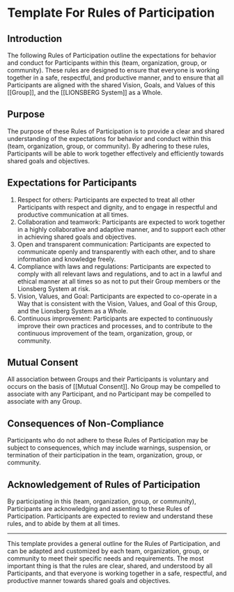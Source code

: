 # Template For Rules of Participation

## Introduction

The following Rules of Participation outline the expectations for behavior and conduct for Participants within this (team, organization, group, or community). These rules are designed to ensure that everyone is working together in a safe, respectful, and productive manner, and to ensure that all Participants are aligned with the shared Vision, Goals, and Values of this [[Group]], and the [[LIONSBERG System]] as a Whole. 

## Purpose

The purpose of these Rules of Participation is to provide a clear and shared understanding of the expectations for behavior and conduct within this (team, organization, group, or community). By adhering to these rules, Participants will be able to work together effectively and efficiently towards shared goals and objectives.

## Expectations for Participants

1.  Respect for others: Participants are expected to treat all other Participants with respect and dignity, and to engage in respectful and productive communication at all times.
2.  Collaboration and teamwork: Participants are expected to work together in a highly collaborative and adaptive manner, and to support each other in achieving shared goals and objectives.
3.  Open and transparent communication: Participants are expected to communicate openly and transparently with each other, and to share information and knowledge freely.
4.  Compliance with laws and regulations: Participants are expected to comply with all relevant laws and regulations, and to act in a lawful and ethical manner at all times so as not to put their Group members or the Lionsberg System at risk.
5. Vision, Values, and Goal: Participants are expected to co-operate in a Way that is consistent with the Vision, Values, and Goal of this Group, and the Lionsberg System as a Whole. 
6.  Continuous improvement: Participants are expected to continuously improve their own practices and processes, and to contribute to the continuous improvement of the team, organization, group, or community.

## Mutual Consent

All association between Groups and their Participants is voluntary and occurs on the basis of [[Mutual Consent]]. No Group may be compelled to associate with any Participant, and no Participant may be compelled to associate with any Group. 

## Consequences of Non-Compliance

Participants who do not adhere to these Rules of Participation may be subject to consequences, which may include warnings, suspension, or termination of their participation in the team, organization, group, or community. 

## Acknowledgement of Rules of Participation

By participating in this (team, organization, group, or community), Participants are acknowledging and assenting to these Rules of Participation. Participants are expected to review and understand these rules, and to abide by them at all times.

___

This template provides a general outline for the Rules of Participation, and can be adapted and customized by each team, organization, group, or community to meet their specific needs and requirements. The most important thing is that the rules are clear, shared, and understood by all Participants, and that everyone is working together in a safe, respectful, and productive manner towards shared goals and objectives.